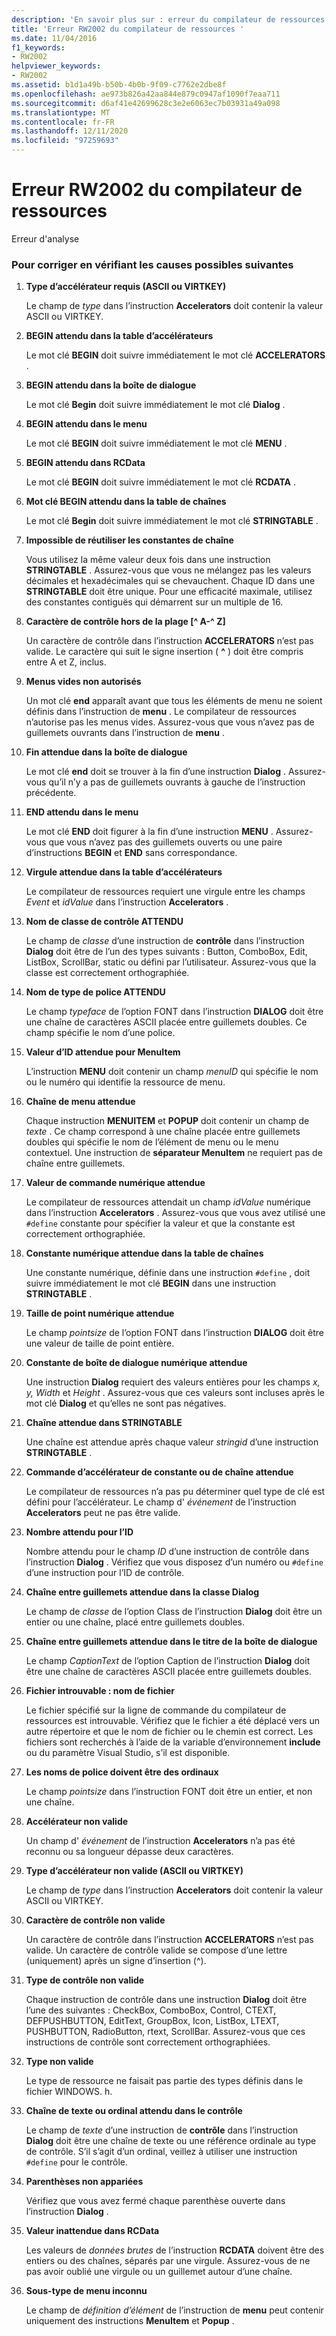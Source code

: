 ```yaml
---
description: 'En savoir plus sur : erreur du compilateur de ressources RW2002'
title: 'Erreur RW2002 du compilateur de ressources '
ms.date: 11/04/2016
f1_keywords:
- RW2002
helpviewer_keywords:
- RW2002
ms.assetid: b1d1a49b-b50b-4b0b-9f09-c7762e2dbe8f
ms.openlocfilehash: ae973b826a42aa844e879c0947af1090f7eaa711
ms.sourcegitcommit: d6af41e42699628c3e2e6063ec7b03931a49a098
ms.translationtype: MT
ms.contentlocale: fr-FR
ms.lasthandoff: 12/11/2020
ms.locfileid: "97259693"
---
```

# <a name="resource-compiler-error-rw2002"></a>Erreur RW2002 du compilateur de ressources 

Erreur d'analyse

### <a name="to-fix-by-checking-the-following-possible-causes"></a>Pour corriger en vérifiant les causes possibles suivantes

1. **Type d’accélérateur requis (ASCII ou VIRTKEY)**

   Le champ de *type* dans l’instruction **Accelerators** doit contenir la valeur ASCII ou VIRTKEY.

1. **BEGIN attendu dans la table d’accélérateurs**

   Le mot clé **BEGIN** doit suivre immédiatement le mot clé **ACCELERATORS** .

1. **BEGIN attendu dans la boîte de dialogue**

   Le mot clé **Begin** doit suivre immédiatement le mot clé **Dialog** .

1. **BEGIN attendu dans le menu**

   Le mot clé **BEGIN** doit suivre immédiatement le mot clé **MENU** .

1. **BEGIN attendu dans RCData**

   Le mot clé **BEGIN** doit suivre immédiatement le mot clé **RCDATA** .

1. **Mot clé BEGIN attendu dans la table de chaînes**

   Le mot clé **Begin** doit suivre immédiatement le mot clé **STRINGTABLE** .

1. **Impossible de réutiliser les constantes de chaîne**

   Vous utilisez la même valeur deux fois dans une instruction **STRINGTABLE** . Assurez-vous que vous ne mélangez pas les valeurs décimales et hexadécimales qui se chevauchent. Chaque ID dans une **STRINGTABLE** doit être unique. Pour une efficacité maximale, utilisez des constantes contiguës qui démarrent sur un multiple de 16.

1. **Caractère de contrôle hors de la plage [^ A-^ Z]**

   Un caractère de contrôle dans l’instruction **ACCELERATORS** n’est pas valide. Le caractère qui suit le signe insertion ( **^** ) doit être compris entre A et Z, inclus.

1. **Menus vides non autorisés**

   Un mot clé **end** apparaît avant que tous les éléments de menu ne soient définis dans l’instruction de **menu** . Le compilateur de ressources n’autorise pas les menus vides. Assurez-vous que vous n’avez pas de guillemets ouvrants dans l’instruction de **menu** .

1. **Fin attendue dans la boîte de dialogue**

   Le mot clé **end** doit se trouver à la fin d’une instruction **Dialog** . Assurez-vous qu’il n’y a pas de guillemets ouvrants à gauche de l’instruction précédente.

1. **END attendu dans le menu**

   Le mot clé **END** doit figurer à la fin d’une instruction **MENU** . Assurez-vous que vous n’avez pas des guillemets ouverts ou une paire d’instructions **BEGIN** et **END** sans correspondance.

1. **Virgule attendue dans la table d’accélérateurs**

   Le compilateur de ressources requiert une virgule entre les champs *Event* et *idValue* dans l’instruction **Accelerators** .

1. **Nom de classe de contrôle ATTENDU**

   Le champ de *classe* d’une instruction de **contrôle** dans l’instruction **Dialog** doit être de l’un des types suivants : Button, ComboBox, Edit, ListBox, ScrollBar, static ou défini par l’utilisateur. Assurez-vous que la classe est correctement orthographiée.

1. **Nom de type de police ATTENDU**

   Le champ *typeface* de l’option FONT dans l’instruction **DIALOG** doit être une chaîne de caractères ASCII placée entre guillemets doubles. Ce champ spécifie le nom d’une police.

1. **Valeur d’ID attendue pour MenuItem**

   L’instruction **MENU** doit contenir un champ *menuID* qui spécifie le nom ou le numéro qui identifie la ressource de menu.

1. **Chaîne de menu attendue**

   Chaque instruction **MENUITEM** et **POPUP** doit contenir un champ de *texte* . Ce champ correspond à une chaîne placée entre guillemets doubles qui spécifie le nom de l’élément de menu ou le menu contextuel. Une instruction de **séparateur MenuItem** ne requiert pas de chaîne entre guillemets.

1. **Valeur de commande numérique attendue**

   Le compilateur de ressources attendait un champ *idValue* numérique dans l’instruction **Accelerators** . Assurez-vous que vous avez utilisé une `#define` constante pour spécifier la valeur et que la constante est correctement orthographiée.

1. **Constante numérique attendue dans la table de chaînes**

   Une constante numérique, définie dans une instruction `#define` , doit suivre immédiatement le mot clé **BEGIN** dans une instruction **STRINGTABLE** .

1. **Taille de point numérique attendue**

   Le champ *pointsize* de l’option FONT dans l’instruction **DIALOG** doit être une valeur de taille de point entière.

1. **Constante de boîte de dialogue numérique attendue**

   Une instruction **Dialog** requiert des valeurs entières pour les champs *x, y, Width* et *Height* . Assurez-vous que ces valeurs sont incluses après le mot clé **Dialog** et qu’elles ne sont pas négatives.

1. **Chaîne attendue dans STRINGTABLE**

   Une chaîne est attendue après chaque valeur *stringid* d’une instruction **STRINGTABLE** .

1. **Commande d’accélérateur de constante ou de chaîne attendue**

   Le compilateur de ressources n’a pas pu déterminer quel type de clé est défini pour l’accélérateur. Le champ d' *événement* de l’instruction **Accelerators** peut ne pas être valide.

1. **Nombre attendu pour l’ID**

   Nombre attendu pour le champ *ID* d’une instruction de contrôle dans l’instruction **Dialog** . Vérifiez que vous disposez d’un numéro ou `#define` d’une instruction pour l’ID de contrôle.

1. **Chaîne entre guillemets attendue dans la classe Dialog**

   Le champ de *classe* de l’option Class de l’instruction **Dialog** doit être un entier ou une chaîne, placé entre guillemets doubles.

1. **Chaîne entre guillemets attendue dans le titre de la boîte de dialogue**

   Le champ *CaptionText* de l’option Caption de l’instruction **Dialog** doit être une chaîne de caractères ASCII placée entre guillemets doubles.

1. **Fichier introuvable : nom de fichier**

   Le fichier spécifié sur la ligne de commande du compilateur de ressources est introuvable. Vérifiez que le fichier a été déplacé vers un autre répertoire et que le nom de fichier ou le chemin est correct. Les fichiers sont recherchés à l’aide de la variable d’environnement **include** ou du paramètre Visual Studio, s’il est disponible.

1. **Les noms de police doivent être des ordinaux**

   Le champ *pointsize* dans l’instruction FONT doit être un entier, et non une chaîne.

1. **Accélérateur non valide**

   Un champ d' *événement* de l’instruction **Accelerators** n’a pas été reconnu ou sa longueur dépasse deux caractères.

1. **Type d’accélérateur non valide (ASCII ou VIRTKEY)**

   Le champ de *type* dans l’instruction **Accelerators** doit contenir la valeur ASCII ou VIRTKEY.

1. **Caractère de contrôle non valide**

   Un caractère de contrôle dans l’instruction **ACCELERATORS** n’est pas valide. Un caractère de contrôle valide se compose d’une lettre (uniquement) après un signe d’insertion (^).

1. **Type de contrôle non valide**

   Chaque instruction de contrôle dans une instruction **Dialog** doit être l’une des suivantes : CheckBox, ComboBox, Control, CTEXT, DEFPUSHBUTTON, EditText, GroupBox, Icon, ListBox, LTEXT, PUSHBUTTON, RadioButton, rtext, ScrollBar. Assurez-vous que ces instructions de contrôle sont correctement orthographiées.

1. **Type non valide**

   Le type de ressource ne faisait pas partie des types définis dans le fichier WINDOWS. h.

1. **Chaîne de texte ou ordinal attendu dans le contrôle**

   Le champ de *texte* d’une instruction de **contrôle** dans l’instruction **Dialog** doit être une chaîne de texte ou une référence ordinale au type de contrôle. S’il s’agit d’un ordinal, veillez à utiliser une instruction `#define` pour le contrôle.

1. **Parenthèses non appariées**

   Vérifiez que vous avez fermé chaque parenthèse ouverte dans l’instruction **Dialog** .

1. **Valeur inattendue dans RCData**

   Les valeurs de *données brutes* de l’instruction **RCDATA** doivent être des entiers ou des chaînes, séparés par une virgule. Assurez-vous de ne pas avoir oublié une virgule ou un guillemet autour d’une chaîne.

1. **Sous-type de menu inconnu**

   Le champ de *définition d’élément* de l’instruction de **menu** peut contenir uniquement des instructions **MenuItem** et **Popup** .
